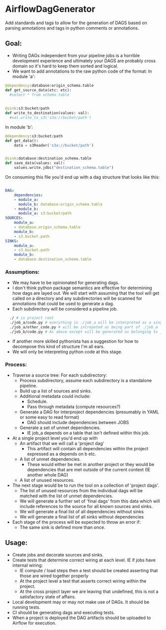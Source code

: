 # AirflowDagGenerator
Add standards and tags to allow for the generation of DAGS based on parsing annotations and tags in python comments or annotations.  

## Goal:
* Writing DAGs independent from your pipeline jobs is a horrible development experience and ultimately your DAGS are probably cross domain so
it's hard to keep them sorted and logical.
* We want to add annotations to the raw python code of the format:
In module 'a':
```python
@dependency:database:origin_schema.table
def get_source_data(etc: etc):
  #select * from schema.table
  
  
@sink:s3:bucket/path
def write_to_destination(values: val):
  #val.write_to_s3('s3a://bucket/path')
```

In module 'b':
```python
@dependency:s3:bucket/path
def get_data():
    data = s3Reader('s3a://bucket/path')


@sink:database:destination_schema.table
def save_data(values: val):
    values.write.jdbc("destination_schema.table")
```

On consuming this file you'd end up with a dag structure that looks like this:
```yaml

DAG:
    dependencies:
    - module_a:
      module_b: database:origin_schema.table
    - module_b:
      module_a: s3:bucket/path
SOURCES:
    module_a:
    - database.origin_schema.table
    module_b:
    - s3.bucket.path
SINKS:
    module_a:
    - s3.bucket.path
    module_b:
    - database.destination_schema.table

```

### Assumptions:
* We may have to be opinionated for generating dags.
* I don't think python package semantics are effective for determining how dags are layed out.
  We will start with assuming that the tool will get called on a directory and any subdirectories
  will be scanned for annotations that could be used to generate a dag.
* Each subdirectory will be considered a pipeline job.
```bash 
  ./ # is project root
  ./job_a/code.py # everything in ./job_a will be interpreted as a single job.  
  ./job_a/other_code.py # will be intrepeted as being part of ./job_a
  ./job_b/code.py # As above except will be generated as belonging to job_b
``` 
* If another more skilled pythonista has a suggestion for how to decompose this kind of structure
I'm all ears.
* We will only be interpreting python code at this stage.

### Process:
* Traverse a source tree: For each subdirectory:
  * Process subdirectory, assume each subdirectory is a standalone pipeline.
  * Build up a list of sources and sinks.
  * Additional metadata could include:
    * Schedule.
    * Pass through metadata (compute resources?)
  * Generate a DAG for interproject dependencies (presumably in YAML or some easy to read format)
    * DAG should include dependencies between JOBS
  * Generate a set of unmet dependencies.
    * IE job_a depends on a table that isn't defined within this job.
* At a single project level you'd end up with
  * An artifact that we will call a 'project dag' 
    * This artifact will contain all dependencies within the project 
      expressed as a depends on b etc.
  * A list of unmet dependencies.
    * These would either be met in another project or they would be dependencies
    that are met outside of the current context (IE another whole DAG)
  * A list of unused resources.
* The next stage would be to run the tool on a collection of 'project dags'.
  * The list of unused resources from the individual dags will be matched with the list of 
  unmet dependencies.
  * We will generate a further set of 'final dags' from this data which will include 
  references to the source for all known sources and sinks.
  * We will generate a final list of all dependencies without sinks
  * We will generate a final list of all sinks without dependencies
* Each stage of the process will be expected to throw an error if:
  * The same sink is defined more than once.

## Usage:
* Create jobs and decorate sources and sinks.
* Create tests that determine correct wiring at each level.  IE if jobs have internal wiring:
  * IE compute / load steps then a test should be created asserting that those are wired together properly
  * At the project level a test that asserts correct wiring within the project.
  * At the cross project layer we are leaving that undefined, this is not a satisfactory state of affairs.
* Local development may or may not make use of DAGs.  It should be running tests.
* CI should be generating dags and executing tests.
* When a project is deployed the DAG artifacts should be uploaded to Airflow for execution.